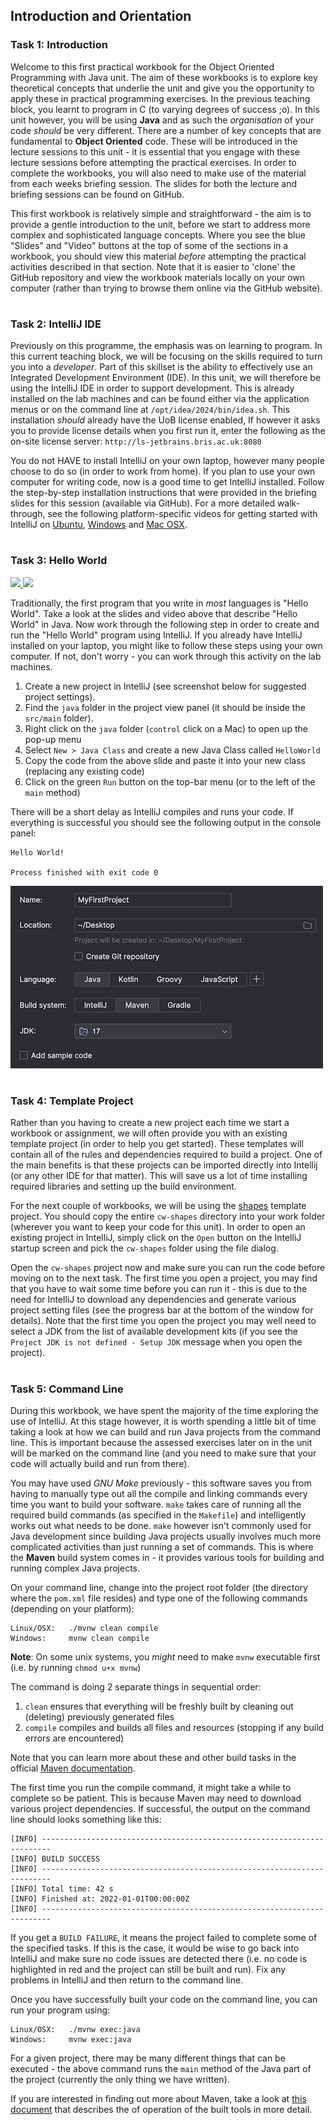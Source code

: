 ## Introduction and Orientation
### Task 1: Introduction


Welcome to this first practical workbook for the Object Oriented Programming with Java unit.
The aim of these workbooks is to explore key theoretical concepts that underlie the unit and 
give you the opportunity to apply these in practical programming exercises. In the previous teaching block, you learnt to program in C (to varying degrees of success ;o). In this unit however, you will be using **Java** and as such the _organisation_ of your code _should_ be very different. There are a number of key concepts that are fundamental to **Object Oriented** code. These will be introduced in the lecture sessions to this unit - it is essential that you engage with these lecture sessions before attempting the practical exercises. In order to complete the workbooks, you will also need to make use of the material from each weeks briefing session. The slides for both the lecture and briefing sessions can be found on GitHub.

This first workbook is relatively simple and straightforward - the aim is to provide a gentle introduction to the unit, before we start to address more complex and sophisticated language concepts.
Where you see the blue "Slides" and "Video" buttons at the top of some of the sections in a workbook, 
you should view this material _before_ attempting the practical activities described in that section. 
Note that it is easier to 'clone' the GitHub repository and view the workbook materials locally on your own computer
(rather than trying to browse them online via the GitHub website).



  


# 
### Task 2: IntelliJ IDE


Previously on this programme, the emphasis was on learning to program.
In this current teaching block, we will be focusing on the skills required to turn you into a _developer_.
Part of this skillset is the ability to effectively use an Integrated Development Environment (IDE).
In this unit, we will therefore be using the IntelliJ IDE in order to support development.
This is already installed on the lab machines and can be found either via the application menus or on the command line at 
`/opt/idea/2024/bin/idea.sh`. This installation _should_ already have the UoB license enabled, 
If however it asks you to provide license details when you first run it, enter the following as the on-site license server:
`http://ls-jetbrains.bris.ac.uk:8080`

You do not HAVE to install IntelliJ on your own laptop, however many people choose to do so (in order to work from home).
If you plan to use your own computer for writing code, now is a good time to get IntelliJ installed.
Follow the step-by-step installation instructions that were provided in the briefing slides for this session (available via GitHub).
For a more detailed walk-through, see the following platform-specific videos for getting started with IntelliJ on 
<a href="https://web.microsoftstream.com/video/608b2c4c-1834-4429-9c86-bf19530c7f3a" target="_blank">Ubuntu</a>, 
<a href="https://web.microsoftstream.com/video/382a7600-3940-4415-a680-002de6960b99" target="_blank">Windows</a> and
<a href="https://mediasite.bris.ac.uk/Mediasite/Play/e879f20d3cb44e989202926a64f5be481d" target="_blank">Mac OSX</a>.
  


# 
### Task 3: Hello World
 <a href='03%20Hello%20World/slides/segment-1.pdf' target='_blank'> ![](../../resources/icons/slides.png) </a> <a href='03%20Hello%20World/video/segment-1.mp4' target='_blank'> ![](../../resources/icons/video.png) </a>

Traditionally, the first program that you write in _most_ languages is "Hello World".
Take a look at the slides and video above that describe "Hello World" in Java.
Now work through the following step in order to create and run the "Hello World" program using IntelliJ. If you already have IntelliJ installed on your laptop, you might like to follow these steps using your own computer. If not, don't worry - you can work through this activity on the lab machines.

1. Create a new project in IntelliJ (see screenshot below for suggested project settings).
2. Find the `java` folder in the project view panel (it should be inside the `src/main` folder).
3. Right click on the `java` folder (`control` click on a Mac) to open up the pop-up menu
4. Select `New > Java Class` and create a new Java Class called `HelloWorld`
5. Copy the code from the above slide and paste it into your new class (replacing any existing code)
6. Click on the green `Run` button on the top-bar menu (or to the left of the `main` method)

There will be a short delay as IntelliJ compiles and runs your code.
If everything is successful you should see the following output in the console panel:

```
Hello World!

Process finished with exit code 0
```  


![](03%20Hello%20World/images/new-project.jpg)

# 
### Task 4: Template Project


Rather than you having to create a new project each time we start a workbook or assignment,
we will often provide you with an existing template project (in order to help you get started).
These templates will contain all of the rules and dependencies required to build a project. One of the main benefits is that these projects can be imported directly into Intellij (or any other IDE for that matter). This will save us a lot of time installing required libraries and setting up the build environment.

For the next couple of workbooks, we will be using the <a href="extras/IntelliJ Template/" target="_blank">shapes</a> template project.
You should copy the entire `cw-shapes` directory into your work folder (wherever you want to keep your code for this unit). In order to open an existing project in IntelliJ, simply click on the `Open` button on the IntelliJ startup screen and pick the `cw-shapes` folder using the file dialog. 

Open the `cw-shapes` project now and make sure you can run the code before moving on to the next task. The first time you open a project, you may find that you have to wait some time before you can run it - this is due to the need for IntelliJ to download any dependencies and generate various project setting files (see the progress bar at the bottom of the window for details). Note that the first time you open the project you may well need to select a JDK from the list of available development kits (if you see the `Project JDK is not defined - Setup JDK` message when you open the project).  


# 
### Task 5: Command Line


During this workbook, we have spent the majority of the time exploring the use of IntelliJ.
At this stage however, it is worth spending a little bit of time taking a look at how we can build and run
Java projects from the command line. This is important because the assessed exercises later on in the
unit will be marked on the command line (and you need to make sure that your code will actually build and run from there).

You may have used *GNU Make* previously - this software saves you from having
to manually type out all the compile and linking commands every time you want to build your software.
`make` takes care of running all the required build commands (as specified in the `Makefile`)
and intelligently works out what needs to be done.
`make` however isn't commonly used for Java development since building Java projects
usually involves much more complicated activities than just running a set of commands.
This is where the **Maven** build system comes in - it provides various tools for building and running complex Java projects.

On your command line, change into the project root folder (the directory where the `pom.xml` file resides) and type one of the following commands (depending on your platform):

    Linux/OSX:   ./mvnw clean compile
    Windows:     mvnw clean compile

**Note**: On some unix systems, you _might_ need to make `mvnw` executable first (i.e. by running `chmod u+x mvnw`)

The command is doing 2 separate things in sequential order:

1. `clean` ensures that everything will be freshly built by cleaning out (deleting) previously generated files
2. `compile` compiles and builds all files and resources (stopping if any build errors are encountered)

Note that you can learn more about these and other build tasks in the official <a href="https://maven.apache.org/guides/getting-started/index.html" target="_blank">Maven documentation</a>.

The first time you run the compile command, it might take a while to complete so be patient. This is because Maven may need to download various project dependencies. If successful, the output on the command line should looks something like this:

    [INFO] ------------------------------------------------------------------------
    [INFO] BUILD SUCCESS
    [INFO] ------------------------------------------------------------------------
    [INFO] Total time: 42 s
    [INFO] Finished at: 2022-01-01T00:00:00Z
    [INFO] ------------------------------------------------------------------------

If you get a `BUILD FAILURE`, it means the project failed to complete some of the specified tasks.
If this is the case, it would be wise to go back into IntelliJ and make sure no code issues are detected there
(i.e. no code is highlighted in red and the project can still be built and run).
Fix any problems in IntelliJ and then return to the command line.

Once you have successfully built your code on the command line, you can run your program using:

    Linux/OSX:   ./mvnw exec:java
    Windows:     mvnw exec:java

For a given project, there may be many different things that can be executed - the above command runs the `main` method of the Java part of the project (currently the only thing we have written).

If you are interested in finding out more about Maven, take a look at <a href="extras/maven.pdf" target="_blank">this document</a> that describes the of operation of the built tools in more detail.  


# 
